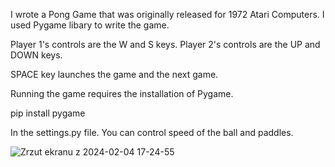 I wrote a Pong Game that was originally released for 1972 Atari Computers.  I used Pygame libary to write the game.

Player 1's controls are the W and S keys.
Player 2's controls are the UP and DOWN keys.

SPACE key launches the game and the next game.

Running the game requires the installation of Pygame.

pip install pygame

In the settings.py file. You can control speed of the ball and paddles.

![Zrzut ekranu z 2024-02-04 17-24-55](https://github.com/piekarskipawel/pong/assets/20934643/78d09e8a-514f-45d2-ae71-389e18057263)


